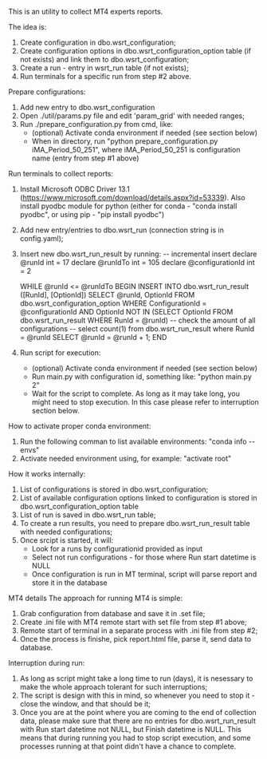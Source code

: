 This is an utility to collect MT4 experts reports.

The idea is:
1) Create configuration in dbo.wsrt_configuration;
1) Create configuration options in dbo.wsrt_configuration_option table (if not exists) and link them to dbo.wsrt_configuration;
2) Create a run - entry in wsrt_run table (if not exists);
3) Run terminals for a specific run from step #2 above.

Prepare configurations:
1) Add new entry to dbo.wsrt_configuration
1) Open ./util/params.py file and edit 'param_grid' with needed ranges;
2) Run ./prepare_configuration.py from cmd, like:
    - (optional) Activate conda environment if needed (see section below)
    - When in directory, run "python prepare_configuration.py iMA_Period_50_251", where iMA_Period_50_251 is configuration name (entry from step #1 above)

Run terminals to collect reports:
1) Install Microsoft ODBC Driver 13.1 (https://www.microsoft.com/download/details.aspx?id=53339). 
Also install pyodbc module for python (either for conda - "conda install pyodbc", or using pip - "pip install pyodbc")
2) Add new entry/entries to dbo.wsrt_run (connection string is in config.yaml);
3) Insert new dbo.wsrt_run_result by running:
    -- incremental insert
    declare @runId int = 17
    declare @runIdTo int = 105
    declare @configurationId int = 2

    WHILE @runId <= @runIdTo
    BEGIN
        INSERT INTO dbo.wsrt_run_result ([RunId], [OptionId])
            SELECT @runId, OptionId FROM dbo.wsrt_configuration_option
                WHERE
                    ConfigurationId = @configurationId 
                    AND OptionId NOT IN (SELECT OptionId FROM dbo.wsrt_run_result WHERE RunId = @runId)
        -- check the amount of all configurations
        -- select count(1) from dbo.wsrt_run_result where RunId = @runId
        SELECT @runId = @runId + 1;
    END
3) Run script for execution:
    - (optional) Activate conda environment if needed (see section below)
    - Run main.py with configuration id, something like:
        "python main.py 2"
    - Wait for the script to complete. As long as it may take long, you might need to
        stop execution. In this case please refer to interruption section below.

How to activate proper conda environment:
1) Run the following comman to list available environments:
    "conda info --envs"
2) Activate needed environment using, for example:
    "activate root"

How it works internally:
1) List of configurations is stored in dbo.wsrt_configuration;
1) List of available configuration options linked to configuration is stored in dbo.wsrt_configuration_option table
2) List of run is saved in dbo.wsrt_run table;
3) To create a run results, you need to prepare dbo.wsrt_run_result table with needed configurations;
4) Once srcipt is started, it will:
    - Look for a runs by configurationid provided as input
    - Select not run configurations - for those where Run start datetime is NULL
    - Once configuration is run in MT terminal, script will parse report and store it in the database

MT4 details 
The approach for running MT4 is simple:
1) Grab configuration from database and save it in .set file;
2) Create .ini file with MT4 remote start with set file from step #1 above;
3) Remote start of terminal in a separate process with .ini file from step #2;
4) Once the process is finishe, pick report.html file, parse it, send data to database.

Interruption during run:
1) As long as script might take a long time to run (days), it is nesessary to make the
whole approach tolerant for such interruptions;
2) The script is design with this in mind, so whenever you need to stop it - close the window, and that should be it;
3) Once you are at the point where you are coming to the end of collection data, 
please make sure that there are no entries for dbo.wsrt_run_result with Run start datetime not NULL, but Finish datetime is NULL. 
This means that during running you had to stop script execution, and some processes running at that point didn't have a chance to complete.